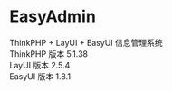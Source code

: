 # EasyAdmin
ThinkPHP + LayUI + EasyUI 信息管理系统</br>
ThinkPHP 版本 5.1.38 </br>
LayUI    版本 2.5.4  </br>
EasyUI    版本 1.8.1  </br>
